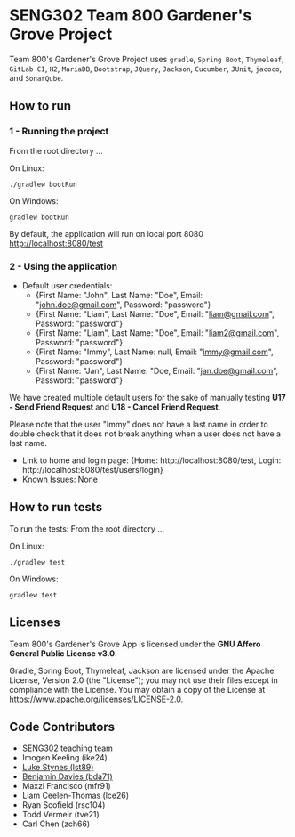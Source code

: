# SENG302 Team 800 Gardener's Grove Project

Team 800's Gardener's Grove Project uses `gradle`, `Spring Boot`, `Thymeleaf`, `GitLab CI`, `H2`, `MariaDB`, `Bootstrap`, `JQuery`, `Jackson`, `Cucumber`, `JUnit`, `jacoco`, and `SonarQube`.

## How to run

### 1 - Running the project

From the root directory ...

On Linux:

```
./gradlew bootRun
```

On Windows:

```
gradlew bootRun
```

By default, the application will run on local port 8080 [http://localhost:8080/test](http://localhost:8080/test)

### 2 - Using the application

- Default user credentials:
  - {First Name: "John", Last Name: "Doe", Email: "john.doe@gmail.com", Password: "password"}
  - {First Name: "Liam", Last Name: "Doe", Email: "liam@gmail.com", Password: "password"}
  - {First Name: "Liam", Last Name: "Doe", Email: "liam2@gmail.com", Password: "password"}
  - {First Name: "Immy", Last Name: null, Email: "immy@gmail.com", Password: "password"}
  - {First Name: "Jan", Last Name: "Doe, Email: "jan.doe@gmail.com", Password: "password"}

We have created multiple default users for the sake of manually testing **U17 - Send Friend Request** and **U18 - Cancel Friend Request**.

Please note that the user "Immy" does not have a last name in order to double check that it does not break anything when a user does not have a last name.

- Link to home and login page: {Home: http://localhost:8080/test, Login: http://localhost:8080/test/users/login}
- Known Issues: None

## How to run tests

To run the tests:
From the root directory ...

On Linux:

```
./gradlew test
```

On Windows:

```
gradlew test
```

## Licenses

Team 800's Gardener's Grove App is licensed under the **GNU Affero General Public License v3.0**.

Gradle, Spring Boot, Thymeleaf, Jackson are licensed under the Apache License, Version 2.0 (the "License"); you may not use their files except in compliance with the License. You may obtain a copy of the License at https://www.apache.org/licenses/LICENSE-2.0.

## Code Contributors

- SENG302 teaching team
- Imogen Keeling (ike24)
- [Luke Stynes (lst89)](https://www.github.com/lukestynes)
- [Benjamin Davies (bda71)](https://www.github.com/Benjamin-Davies)
- Maxzi Francisco (mfr91)
- Liam Ceelen-Thomas (lce26)
- Ryan Scofield (rsc104)
- Todd Vermeir (tve21)
- Carl Chen (zch66)
